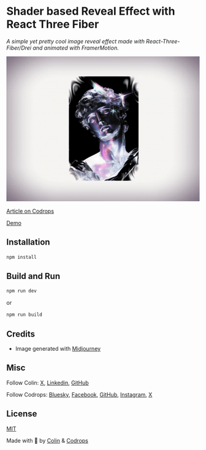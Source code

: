 # Shader based Reveal Effect with React Three Fiber

_A simple yet pretty cool image reveal effect made with React-Three-Fiber/Drei and animated with FramerMotion._

![Thumbnail](./public/img/THUMBNAIL.gif)

[Article on Codrops](https://tympanus.net/codrops/?p=83030)

[Demo](https://tympanus.net/Tutorials/R3FImageReveal/)

## Installation

```bash
npm install
```

## Build and Run

```bash
npm run dev
```

or

```bash
npm run build
```

## Credits

- Image generated with [Midjourney](https://www.midjourney.com/)

## Misc

Follow Colin: [X](http://www.x.com/colindmg), [Linkedin](https://www.linkedin.com/in/colindmg/), [GitHub](https://github.com/colindmg)

Follow Codrops: [Bluesky](https://bsky.app/profile/codrops.bsky.social), [Facebook](http://www.facebook.com/codrops), [GitHub](https://github.com/codrops), [Instagram](https://www.instagram.com/codropsss/), [X](http://www.x.com/codrops)

## License

[MIT](LICENSE)

Made with :blue_heart: by [Colin](http://www.x.com/colindmg) & [Codrops](http://www.codrops.com)

